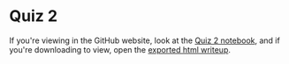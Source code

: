 # Quiz 2

If you're viewing in the GitHub website, look at the [Quiz 2 notebook](MDP.todo.ipynb), and if you're downloading to view, open the [exported html writeup](Quiz2_jbcollins.html).

